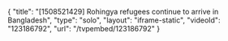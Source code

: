 {
    "title": "[1508521429] Rohingya refugees continue to arrive in Bangladesh",
    "type": "solo",
    "layout": "iframe-static",
    "videoId": "123186792",
    "url": "\/tvpembed\/123186792"
}